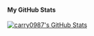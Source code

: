 <!--
**carry0987/carry0987** is a ✨ _special_ ✨ repository because its `README.md` (this file) appears on your GitHub profile.

Here are some ideas to get you started:

- 🔭 I’m currently working on ...
- 🌱 I’m currently learning ...
- 👯 I’m looking to collaborate on ...
- 🤔 I’m looking for help with ...
- 💬 Ask me about ...
- 📫 How to reach me: ...
- 😄 Pronouns: ...
- ⚡ Fun fact: ...
-->

#### My GitHub Stats

<a href="https://github.com/carry0987">
  <img align="center" src="https://github-readme-stats.vercel.app/api?username=carry0987&hide=prs&show_icons=true&line_height=33&count_private=true&theme=dark" alt="carry0987's GitHub Stats" />
</a>
<!-- <a href="https://github.com/carry0987">
  <img align="center" src="https://github-readme-stats.vercel.app/api/top-langs/?username=carry0987&&hide=cmake&layout=compact&theme=dark" alt="Top Langs" />
</a> -->
